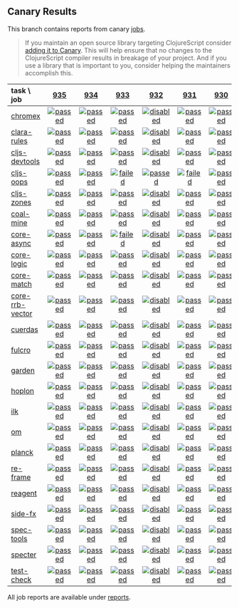 ## Canary Results

This branch contains reports from canary [jobs](https://github.com/cljs-oss/canary/tree/jobs).

> If you maintain an open source library targeting ClojureScript consider [adding it to Canary](https://github.com/cljs-oss/canary/tree/master#how-to-participate). This will help ensure that no changes to the ClojureScript compiler results in breakage of your project. And if you use a library that is important to you, consider helping the maintainers accomplish this.

[//]: # (begin_overview_table)

| task \ job | <a href="reports/2019/05/20/job-000935-1.10.529-3a0c0747" title="job #935 finished on 2019-05-20">935</a> | <a href="reports/2019/05/18/job-000934-1.10.529-3a0c0747" title="job #934 finished on 2019-05-18">934</a> | <a href="reports/2019/05/17/job-000933-1.10.529-2c0eada6" title="job #933 finished on 2019-05-17">933</a> | <a href="reports/2019/05/17/job-000932-1.10.529-3a0c0747" title="job #932 finished on 2019-05-17">932</a> | <a href="reports/2019/05/17/job-000931-1.10.529-3a0c0747" title="job #931 finished on 2019-05-17">931</a> | <a href="reports/2019/05/16/job-000930-1.10.529-1e041e76" title="job #930 finished on 2019-05-16">930</a> | <a href="reports/2019/05/16/job-000927-1.10.528-47386d7c" title="job #927 finished on 2019-05-16">927</a> | <a href="reports/2019/05/15/job-000926-1.10.528-47386d7c" title="job #926 finished on 2019-05-15">926</a> | <a href="reports/2019/05/14/job-000925-1.10.529-2256cd0c" title="job #925 finished on 2019-05-14">925</a> | <a href="reports/2019/05/14/job-000924-1.10.528-47386d7c" title="job #924 finished on 2019-05-14">924</a> |
| :--- | :---: | :---: | :---: | :---: | :---: | :---: | :---: | :---: | :---: | :---: |
| [chromex](https://github.com/binaryage/chromex) | <a href="reports/2019/05/20/job-000935-1.10.529-3a0c0747#-chromex"><img title="passed" src="http://box.binaryage.com/s-passed.svg"><a> | <a href="reports/2019/05/18/job-000934-1.10.529-3a0c0747#-chromex"><img title="passed" src="http://box.binaryage.com/s-passed.svg"><a> | <a href="reports/2019/05/17/job-000933-1.10.529-2c0eada6#-chromex"><img title="passed" src="http://box.binaryage.com/s-passed.svg"><a> | <a href="reports/2019/05/17/job-000932-1.10.529-3a0c0747#-chromex"><img title="disabled" src="http://box.binaryage.com/s-disabled.svg"><a> | <a href="reports/2019/05/17/job-000931-1.10.529-3a0c0747#-chromex"><img title="passed" src="http://box.binaryage.com/s-passed.svg"><a> | <a href="reports/2019/05/16/job-000930-1.10.529-1e041e76#-chromex"><img title="passed" src="http://box.binaryage.com/s-passed.svg"><a> | <a href="reports/2019/05/16/job-000927-1.10.528-47386d7c#-chromex"><img title="passed" src="http://box.binaryage.com/s-passed.svg"><a> | <a href="reports/2019/05/15/job-000926-1.10.528-47386d7c#-chromex"><img title="passed" src="http://box.binaryage.com/s-passed.svg"><a> | <a href="reports/2019/05/14/job-000925-1.10.529-2256cd0c#-chromex"><img title="passed" src="http://box.binaryage.com/s-passed.svg"><a> | <a href="reports/2019/05/14/job-000924-1.10.528-47386d7c#-chromex"><img title="passed" src="http://box.binaryage.com/s-passed.svg"><a> |
| [clara-rules](https://github.com/cerner/clara-rules) | <a href="reports/2019/05/20/job-000935-1.10.529-3a0c0747#-clara-rules"><img title="passed" src="http://box.binaryage.com/s-passed.svg"><a> | <a href="reports/2019/05/18/job-000934-1.10.529-3a0c0747#-clara-rules"><img title="passed" src="http://box.binaryage.com/s-passed.svg"><a> | <a href="reports/2019/05/17/job-000933-1.10.529-2c0eada6#-clara-rules"><img title="passed" src="http://box.binaryage.com/s-passed.svg"><a> | <a href="reports/2019/05/17/job-000932-1.10.529-3a0c0747#-clara-rules"><img title="disabled" src="http://box.binaryage.com/s-disabled.svg"><a> | <a href="reports/2019/05/17/job-000931-1.10.529-3a0c0747#-clara-rules"><img title="passed" src="http://box.binaryage.com/s-passed.svg"><a> | <a href="reports/2019/05/16/job-000930-1.10.529-1e041e76#-clara-rules"><img title="passed" src="http://box.binaryage.com/s-passed.svg"><a> | <a href="reports/2019/05/16/job-000927-1.10.528-47386d7c#-clara-rules"><img title="passed" src="http://box.binaryage.com/s-passed.svg"><a> | <a href="reports/2019/05/15/job-000926-1.10.528-47386d7c#-clara-rules"><img title="passed" src="http://box.binaryage.com/s-passed.svg"><a> | <a href="reports/2019/05/14/job-000925-1.10.529-2256cd0c#-clara-rules"><img title="passed" src="http://box.binaryage.com/s-passed.svg"><a> | <a href="reports/2019/05/14/job-000924-1.10.528-47386d7c#-clara-rules"><img title="passed" src="http://box.binaryage.com/s-passed.svg"><a> |
| [cljs-devtools](https://github.com/binaryage/cljs-devtools) | <a href="reports/2019/05/20/job-000935-1.10.529-3a0c0747#-cljs-devtools"><img title="passed" src="http://box.binaryage.com/s-passed.svg"><a> | <a href="reports/2019/05/18/job-000934-1.10.529-3a0c0747#-cljs-devtools"><img title="passed" src="http://box.binaryage.com/s-passed.svg"><a> | <a href="reports/2019/05/17/job-000933-1.10.529-2c0eada6#-cljs-devtools"><img title="passed" src="http://box.binaryage.com/s-passed.svg"><a> | <a href="reports/2019/05/17/job-000932-1.10.529-3a0c0747#-cljs-devtools"><img title="disabled" src="http://box.binaryage.com/s-disabled.svg"><a> | <a href="reports/2019/05/17/job-000931-1.10.529-3a0c0747#-cljs-devtools"><img title="passed" src="http://box.binaryage.com/s-passed.svg"><a> | <a href="reports/2019/05/16/job-000930-1.10.529-1e041e76#-cljs-devtools"><img title="passed" src="http://box.binaryage.com/s-passed.svg"><a> | <a href="reports/2019/05/16/job-000927-1.10.528-47386d7c#-cljs-devtools"><img title="passed" src="http://box.binaryage.com/s-passed.svg"><a> | <a href="reports/2019/05/15/job-000926-1.10.528-47386d7c#-cljs-devtools"><img title="passed" src="http://box.binaryage.com/s-passed.svg"><a> | <a href="reports/2019/05/14/job-000925-1.10.529-2256cd0c#-cljs-devtools"><img title="passed" src="http://box.binaryage.com/s-passed.svg"><a> | <a href="reports/2019/05/14/job-000924-1.10.528-47386d7c#-cljs-devtools"><img title="passed" src="http://box.binaryage.com/s-passed.svg"><a> |
| [cljs-oops](https://github.com/binaryage/cljs-oops) | <a href="reports/2019/05/20/job-000935-1.10.529-3a0c0747#-cljs-oops"><img title="passed" src="http://box.binaryage.com/s-passed.svg"><a> | <a href="reports/2019/05/18/job-000934-1.10.529-3a0c0747#-cljs-oops"><img title="passed" src="http://box.binaryage.com/s-passed.svg"><a> | <a href="reports/2019/05/17/job-000933-1.10.529-2c0eada6#-cljs-oops"><img title="failed" src="http://box.binaryage.com/s-failed.svg"><a> | <a href="reports/2019/05/17/job-000932-1.10.529-3a0c0747#-cljs-oops"><img title="passed" src="http://box.binaryage.com/s-passed.svg"><a> | <a href="reports/2019/05/17/job-000931-1.10.529-3a0c0747#-cljs-oops"><img title="failed" src="http://box.binaryage.com/s-failed.svg"><a> | <a href="reports/2019/05/16/job-000930-1.10.529-1e041e76#-cljs-oops"><img title="passed" src="http://box.binaryage.com/s-passed.svg"><a> | <a href="reports/2019/05/16/job-000927-1.10.528-47386d7c#-cljs-oops"><img title="passed" src="http://box.binaryage.com/s-passed.svg"><a> | <a href="reports/2019/05/15/job-000926-1.10.528-47386d7c#-cljs-oops"><img title="passed" src="http://box.binaryage.com/s-passed.svg"><a> | <a href="reports/2019/05/14/job-000925-1.10.529-2256cd0c#-cljs-oops"><img title="passed" src="http://box.binaryage.com/s-passed.svg"><a> | <a href="reports/2019/05/14/job-000924-1.10.528-47386d7c#-cljs-oops"><img title="passed" src="http://box.binaryage.com/s-passed.svg"><a> |
| [cljs-zones](https://github.com/binaryage/cljs-zones) | <a href="reports/2019/05/20/job-000935-1.10.529-3a0c0747#-cljs-zones"><img title="passed" src="http://box.binaryage.com/s-passed.svg"><a> | <a href="reports/2019/05/18/job-000934-1.10.529-3a0c0747#-cljs-zones"><img title="passed" src="http://box.binaryage.com/s-passed.svg"><a> | <a href="reports/2019/05/17/job-000933-1.10.529-2c0eada6#-cljs-zones"><img title="passed" src="http://box.binaryage.com/s-passed.svg"><a> | <a href="reports/2019/05/17/job-000932-1.10.529-3a0c0747#-cljs-zones"><img title="disabled" src="http://box.binaryage.com/s-disabled.svg"><a> | <a href="reports/2019/05/17/job-000931-1.10.529-3a0c0747#-cljs-zones"><img title="passed" src="http://box.binaryage.com/s-passed.svg"><a> | <a href="reports/2019/05/16/job-000930-1.10.529-1e041e76#-cljs-zones"><img title="passed" src="http://box.binaryage.com/s-passed.svg"><a> | <a href="reports/2019/05/16/job-000927-1.10.528-47386d7c#-cljs-zones"><img title="passed" src="http://box.binaryage.com/s-passed.svg"><a> | <a href="reports/2019/05/15/job-000926-1.10.528-47386d7c#-cljs-zones"><img title="passed" src="http://box.binaryage.com/s-passed.svg"><a> | <a href="reports/2019/05/14/job-000925-1.10.529-2256cd0c#-cljs-zones"><img title="passed" src="http://box.binaryage.com/s-passed.svg"><a> | <a href="reports/2019/05/14/job-000924-1.10.528-47386d7c#-cljs-zones"><img title="passed" src="http://box.binaryage.com/s-passed.svg"><a> |
| [coal-mine](https://github.com/mfikes/coal-mine) | <a href="reports/2019/05/20/job-000935-1.10.529-3a0c0747#-coal-mine"><img title="passed" src="http://box.binaryage.com/s-passed.svg"><a> | <a href="reports/2019/05/18/job-000934-1.10.529-3a0c0747#-coal-mine"><img title="passed" src="http://box.binaryage.com/s-passed.svg"><a> | <a href="reports/2019/05/17/job-000933-1.10.529-2c0eada6#-coal-mine"><img title="passed" src="http://box.binaryage.com/s-passed.svg"><a> | <a href="reports/2019/05/17/job-000932-1.10.529-3a0c0747#-coal-mine"><img title="disabled" src="http://box.binaryage.com/s-disabled.svg"><a> | <a href="reports/2019/05/17/job-000931-1.10.529-3a0c0747#-coal-mine"><img title="passed" src="http://box.binaryage.com/s-passed.svg"><a> | <a href="reports/2019/05/16/job-000930-1.10.529-1e041e76#-coal-mine"><img title="passed" src="http://box.binaryage.com/s-passed.svg"><a> | <a href="reports/2019/05/16/job-000927-1.10.528-47386d7c#-coal-mine"><img title="passed" src="http://box.binaryage.com/s-passed.svg"><a> | <a href="reports/2019/05/15/job-000926-1.10.528-47386d7c#-coal-mine"><img title="passed" src="http://box.binaryage.com/s-passed.svg"><a> | <a href="reports/2019/05/14/job-000925-1.10.529-2256cd0c#-coal-mine"><img title="unknown" src="http://box.binaryage.com/s-unknown.svg"><a> | <a href="reports/2019/05/14/job-000924-1.10.528-47386d7c#-coal-mine"><img title="passed" src="http://box.binaryage.com/s-passed.svg"><a> |
| [core-async](https://github.com/clojure/core.async) | <a href="reports/2019/05/20/job-000935-1.10.529-3a0c0747#-core-async"><img title="passed" src="http://box.binaryage.com/s-passed.svg"><a> | <a href="reports/2019/05/18/job-000934-1.10.529-3a0c0747#-core-async"><img title="passed" src="http://box.binaryage.com/s-passed.svg"><a> | <a href="reports/2019/05/17/job-000933-1.10.529-2c0eada6#-core-async"><img title="failed" src="http://box.binaryage.com/s-failed.svg"><a> | <a href="reports/2019/05/17/job-000932-1.10.529-3a0c0747#-core-async"><img title="disabled" src="http://box.binaryage.com/s-disabled.svg"><a> | <a href="reports/2019/05/17/job-000931-1.10.529-3a0c0747#-core-async"><img title="passed" src="http://box.binaryage.com/s-passed.svg"><a> | <a href="reports/2019/05/16/job-000930-1.10.529-1e041e76#-core-async"><img title="passed" src="http://box.binaryage.com/s-passed.svg"><a> | <a href="reports/2019/05/16/job-000927-1.10.528-47386d7c#-core-async"><img title="passed" src="http://box.binaryage.com/s-passed.svg"><a> | <a href="reports/2019/05/15/job-000926-1.10.528-47386d7c#-core-async"><img title="passed" src="http://box.binaryage.com/s-passed.svg"><a> | <a href="reports/2019/05/14/job-000925-1.10.529-2256cd0c#-core-async"><img title="passed" src="http://box.binaryage.com/s-passed.svg"><a> | <a href="reports/2019/05/14/job-000924-1.10.528-47386d7c#-core-async"><img title="passed" src="http://box.binaryage.com/s-passed.svg"><a> |
| [core-logic](https://github.com/clojure/core.logic) | <a href="reports/2019/05/20/job-000935-1.10.529-3a0c0747#-core-logic"><img title="passed" src="http://box.binaryage.com/s-passed.svg"><a> | <a href="reports/2019/05/18/job-000934-1.10.529-3a0c0747#-core-logic"><img title="passed" src="http://box.binaryage.com/s-passed.svg"><a> | <a href="reports/2019/05/17/job-000933-1.10.529-2c0eada6#-core-logic"><img title="passed" src="http://box.binaryage.com/s-passed.svg"><a> | <a href="reports/2019/05/17/job-000932-1.10.529-3a0c0747#-core-logic"><img title="disabled" src="http://box.binaryage.com/s-disabled.svg"><a> | <a href="reports/2019/05/17/job-000931-1.10.529-3a0c0747#-core-logic"><img title="passed" src="http://box.binaryage.com/s-passed.svg"><a> | <a href="reports/2019/05/16/job-000930-1.10.529-1e041e76#-core-logic"><img title="passed" src="http://box.binaryage.com/s-passed.svg"><a> | <a href="reports/2019/05/16/job-000927-1.10.528-47386d7c#-core-logic"><img title="passed" src="http://box.binaryage.com/s-passed.svg"><a> | <a href="reports/2019/05/15/job-000926-1.10.528-47386d7c#-core-logic"><img title="passed" src="http://box.binaryage.com/s-passed.svg"><a> | <a href="reports/2019/05/14/job-000925-1.10.529-2256cd0c#-core-logic"><img title="passed" src="http://box.binaryage.com/s-passed.svg"><a> | <a href="reports/2019/05/14/job-000924-1.10.528-47386d7c#-core-logic"><img title="passed" src="http://box.binaryage.com/s-passed.svg"><a> |
| [core-match](https://github.com/clojure/core.match) | <a href="reports/2019/05/20/job-000935-1.10.529-3a0c0747#-core-match"><img title="passed" src="http://box.binaryage.com/s-passed.svg"><a> | <a href="reports/2019/05/18/job-000934-1.10.529-3a0c0747#-core-match"><img title="passed" src="http://box.binaryage.com/s-passed.svg"><a> | <a href="reports/2019/05/17/job-000933-1.10.529-2c0eada6#-core-match"><img title="passed" src="http://box.binaryage.com/s-passed.svg"><a> | <a href="reports/2019/05/17/job-000932-1.10.529-3a0c0747#-core-match"><img title="disabled" src="http://box.binaryage.com/s-disabled.svg"><a> | <a href="reports/2019/05/17/job-000931-1.10.529-3a0c0747#-core-match"><img title="passed" src="http://box.binaryage.com/s-passed.svg"><a> | <a href="reports/2019/05/16/job-000930-1.10.529-1e041e76#-core-match"><img title="passed" src="http://box.binaryage.com/s-passed.svg"><a> | <a href="reports/2019/05/16/job-000927-1.10.528-47386d7c#-core-match"><img title="passed" src="http://box.binaryage.com/s-passed.svg"><a> | <a href="reports/2019/05/15/job-000926-1.10.528-47386d7c#-core-match"><img title="passed" src="http://box.binaryage.com/s-passed.svg"><a> | <a href="reports/2019/05/14/job-000925-1.10.529-2256cd0c#-core-match"><img title="passed" src="http://box.binaryage.com/s-passed.svg"><a> | <a href="reports/2019/05/14/job-000924-1.10.528-47386d7c#-core-match"><img title="passed" src="http://box.binaryage.com/s-passed.svg"><a> |
| [core-rrb-vector](https://github.com/clojure/core.rrb-vector) | <a href="reports/2019/05/20/job-000935-1.10.529-3a0c0747#-core-rrb-vector"><img title="passed" src="http://box.binaryage.com/s-passed.svg"><a> | <a href="reports/2019/05/18/job-000934-1.10.529-3a0c0747#-core-rrb-vector"><img title="passed" src="http://box.binaryage.com/s-passed.svg"><a> | <a href="reports/2019/05/17/job-000933-1.10.529-2c0eada6#-core-rrb-vector"><img title="passed" src="http://box.binaryage.com/s-passed.svg"><a> | <a href="reports/2019/05/17/job-000932-1.10.529-3a0c0747#-core-rrb-vector"><img title="disabled" src="http://box.binaryage.com/s-disabled.svg"><a> | <a href="reports/2019/05/17/job-000931-1.10.529-3a0c0747#-core-rrb-vector"><img title="passed" src="http://box.binaryage.com/s-passed.svg"><a> | <a href="reports/2019/05/16/job-000930-1.10.529-1e041e76#-core-rrb-vector"><img title="passed" src="http://box.binaryage.com/s-passed.svg"><a> | <a href="reports/2019/05/16/job-000927-1.10.528-47386d7c#-core-rrb-vector"><img title="passed" src="http://box.binaryage.com/s-passed.svg"><a> | <a href="reports/2019/05/15/job-000926-1.10.528-47386d7c#-core-rrb-vector"><img title="passed" src="http://box.binaryage.com/s-passed.svg"><a> | <a href="reports/2019/05/14/job-000925-1.10.529-2256cd0c#-core-rrb-vector"><img title="passed" src="http://box.binaryage.com/s-passed.svg"><a> | <a href="reports/2019/05/14/job-000924-1.10.528-47386d7c#-core-rrb-vector"><img title="passed" src="http://box.binaryage.com/s-passed.svg"><a> |
| [cuerdas](https://github.com/funcool/cuerdas) | <a href="reports/2019/05/20/job-000935-1.10.529-3a0c0747#-cuerdas"><img title="passed" src="http://box.binaryage.com/s-passed.svg"><a> | <a href="reports/2019/05/18/job-000934-1.10.529-3a0c0747#-cuerdas"><img title="passed" src="http://box.binaryage.com/s-passed.svg"><a> | <a href="reports/2019/05/17/job-000933-1.10.529-2c0eada6#-cuerdas"><img title="passed" src="http://box.binaryage.com/s-passed.svg"><a> | <a href="reports/2019/05/17/job-000932-1.10.529-3a0c0747#-cuerdas"><img title="disabled" src="http://box.binaryage.com/s-disabled.svg"><a> | <a href="reports/2019/05/17/job-000931-1.10.529-3a0c0747#-cuerdas"><img title="passed" src="http://box.binaryage.com/s-passed.svg"><a> | <a href="reports/2019/05/16/job-000930-1.10.529-1e041e76#-cuerdas"><img title="passed" src="http://box.binaryage.com/s-passed.svg"><a> | <a href="reports/2019/05/16/job-000927-1.10.528-47386d7c#-cuerdas"><img title="passed" src="http://box.binaryage.com/s-passed.svg"><a> | <a href="reports/2019/05/15/job-000926-1.10.528-47386d7c#-cuerdas"><img title="passed" src="http://box.binaryage.com/s-passed.svg"><a> | <a href="reports/2019/05/14/job-000925-1.10.529-2256cd0c#-cuerdas"><img title="passed" src="http://box.binaryage.com/s-passed.svg"><a> | <a href="reports/2019/05/14/job-000924-1.10.528-47386d7c#-cuerdas"><img title="passed" src="http://box.binaryage.com/s-passed.svg"><a> |
| [fulcro](https://github.com/fulcrologic/fulcro) | <a href="reports/2019/05/20/job-000935-1.10.529-3a0c0747#-fulcro"><img title="passed" src="http://box.binaryage.com/s-passed.svg"><a> | <a href="reports/2019/05/18/job-000934-1.10.529-3a0c0747#-fulcro"><img title="passed" src="http://box.binaryage.com/s-passed.svg"><a> | <a href="reports/2019/05/17/job-000933-1.10.529-2c0eada6#-fulcro"><img title="passed" src="http://box.binaryage.com/s-passed.svg"><a> | <a href="reports/2019/05/17/job-000932-1.10.529-3a0c0747#-fulcro"><img title="disabled" src="http://box.binaryage.com/s-disabled.svg"><a> | <a href="reports/2019/05/17/job-000931-1.10.529-3a0c0747#-fulcro"><img title="passed" src="http://box.binaryage.com/s-passed.svg"><a> | <a href="reports/2019/05/16/job-000930-1.10.529-1e041e76#-fulcro"><img title="passed" src="http://box.binaryage.com/s-passed.svg"><a> | <a href="reports/2019/05/16/job-000927-1.10.528-47386d7c#-fulcro"><img title="passed" src="http://box.binaryage.com/s-passed.svg"><a> | <a href="reports/2019/05/15/job-000926-1.10.528-47386d7c#-fulcro"><img title="passed" src="http://box.binaryage.com/s-passed.svg"><a> | <a href="reports/2019/05/14/job-000925-1.10.529-2256cd0c#-fulcro"><img title="passed" src="http://box.binaryage.com/s-passed.svg"><a> | <a href="reports/2019/05/14/job-000924-1.10.528-47386d7c#-fulcro"><img title="passed" src="http://box.binaryage.com/s-passed.svg"><a> |
| [garden](https://github.com/noprompt/garden) | <a href="reports/2019/05/20/job-000935-1.10.529-3a0c0747#-garden"><img title="passed" src="http://box.binaryage.com/s-passed.svg"><a> | <a href="reports/2019/05/18/job-000934-1.10.529-3a0c0747#-garden"><img title="passed" src="http://box.binaryage.com/s-passed.svg"><a> | <a href="reports/2019/05/17/job-000933-1.10.529-2c0eada6#-garden"><img title="passed" src="http://box.binaryage.com/s-passed.svg"><a> | <a href="reports/2019/05/17/job-000932-1.10.529-3a0c0747#-garden"><img title="disabled" src="http://box.binaryage.com/s-disabled.svg"><a> | <a href="reports/2019/05/17/job-000931-1.10.529-3a0c0747#-garden"><img title="passed" src="http://box.binaryage.com/s-passed.svg"><a> | <a href="reports/2019/05/16/job-000930-1.10.529-1e041e76#-garden"><img title="passed" src="http://box.binaryage.com/s-passed.svg"><a> | <a href="reports/2019/05/16/job-000927-1.10.528-47386d7c#-garden"><img title="passed" src="http://box.binaryage.com/s-passed.svg"><a> | <a href="reports/2019/05/15/job-000926-1.10.528-47386d7c#-garden"><img title="passed" src="http://box.binaryage.com/s-passed.svg"><a> | <a href="reports/2019/05/14/job-000925-1.10.529-2256cd0c#-garden"><img title="passed" src="http://box.binaryage.com/s-passed.svg"><a> | <a href="reports/2019/05/14/job-000924-1.10.528-47386d7c#-garden"><img title="passed" src="http://box.binaryage.com/s-passed.svg"><a> |
| [hoplon](https://github.com/hoplon/hoplon) | <a href="reports/2019/05/20/job-000935-1.10.529-3a0c0747#-hoplon"><img title="passed" src="http://box.binaryage.com/s-passed.svg"><a> | <a href="reports/2019/05/18/job-000934-1.10.529-3a0c0747#-hoplon"><img title="passed" src="http://box.binaryage.com/s-passed.svg"><a> | <a href="reports/2019/05/17/job-000933-1.10.529-2c0eada6#-hoplon"><img title="passed" src="http://box.binaryage.com/s-passed.svg"><a> | <a href="reports/2019/05/17/job-000932-1.10.529-3a0c0747#-hoplon"><img title="disabled" src="http://box.binaryage.com/s-disabled.svg"><a> | <a href="reports/2019/05/17/job-000931-1.10.529-3a0c0747#-hoplon"><img title="passed" src="http://box.binaryage.com/s-passed.svg"><a> | <a href="reports/2019/05/16/job-000930-1.10.529-1e041e76#-hoplon"><img title="passed" src="http://box.binaryage.com/s-passed.svg"><a> | <a href="reports/2019/05/16/job-000927-1.10.528-47386d7c#-hoplon"><img title="passed" src="http://box.binaryage.com/s-passed.svg"><a> | <a href="reports/2019/05/15/job-000926-1.10.528-47386d7c#-hoplon"><img title="passed" src="http://box.binaryage.com/s-passed.svg"><a> | <a href="reports/2019/05/14/job-000925-1.10.529-2256cd0c#-hoplon"><img title="passed" src="http://box.binaryage.com/s-passed.svg"><a> | <a href="reports/2019/05/14/job-000924-1.10.528-47386d7c#-hoplon"><img title="passed" src="http://box.binaryage.com/s-passed.svg"><a> |
| [ilk](https://github.com/mfikes/ilk) | <a href="reports/2019/05/20/job-000935-1.10.529-3a0c0747#-ilk"><img title="passed" src="http://box.binaryage.com/s-passed.svg"><a> | <a href="reports/2019/05/18/job-000934-1.10.529-3a0c0747#-ilk"><img title="passed" src="http://box.binaryage.com/s-passed.svg"><a> | <a href="reports/2019/05/17/job-000933-1.10.529-2c0eada6#-ilk"><img title="passed" src="http://box.binaryage.com/s-passed.svg"><a> | <a href="reports/2019/05/17/job-000932-1.10.529-3a0c0747#-ilk"><img title="disabled" src="http://box.binaryage.com/s-disabled.svg"><a> | <a href="reports/2019/05/17/job-000931-1.10.529-3a0c0747#-ilk"><img title="passed" src="http://box.binaryage.com/s-passed.svg"><a> | <a href="reports/2019/05/16/job-000930-1.10.529-1e041e76#-ilk"><img title="passed" src="http://box.binaryage.com/s-passed.svg"><a> | <a href="reports/2019/05/16/job-000927-1.10.528-47386d7c#-ilk"><img title="passed" src="http://box.binaryage.com/s-passed.svg"><a> | <a href="reports/2019/05/15/job-000926-1.10.528-47386d7c#-ilk"><img title="passed" src="http://box.binaryage.com/s-passed.svg"><a> | <a href="reports/2019/05/14/job-000925-1.10.529-2256cd0c#-ilk"><img title="passed" src="http://box.binaryage.com/s-passed.svg"><a> | <a href="reports/2019/05/14/job-000924-1.10.528-47386d7c#-ilk"><img title="passed" src="http://box.binaryage.com/s-passed.svg"><a> |
| [om](https://github.com/omcljs/om) | <a href="reports/2019/05/20/job-000935-1.10.529-3a0c0747#-om"><img title="passed" src="http://box.binaryage.com/s-passed.svg"><a> | <a href="reports/2019/05/18/job-000934-1.10.529-3a0c0747#-om"><img title="passed" src="http://box.binaryage.com/s-passed.svg"><a> | <a href="reports/2019/05/17/job-000933-1.10.529-2c0eada6#-om"><img title="passed" src="http://box.binaryage.com/s-passed.svg"><a> | <a href="reports/2019/05/17/job-000932-1.10.529-3a0c0747#-om"><img title="disabled" src="http://box.binaryage.com/s-disabled.svg"><a> | <a href="reports/2019/05/17/job-000931-1.10.529-3a0c0747#-om"><img title="passed" src="http://box.binaryage.com/s-passed.svg"><a> | <a href="reports/2019/05/16/job-000930-1.10.529-1e041e76#-om"><img title="passed" src="http://box.binaryage.com/s-passed.svg"><a> | <a href="reports/2019/05/16/job-000927-1.10.528-47386d7c#-om"><img title="passed" src="http://box.binaryage.com/s-passed.svg"><a> | <a href="reports/2019/05/15/job-000926-1.10.528-47386d7c#-om"><img title="passed" src="http://box.binaryage.com/s-passed.svg"><a> | <a href="reports/2019/05/14/job-000925-1.10.529-2256cd0c#-om"><img title="passed" src="http://box.binaryage.com/s-passed.svg"><a> | <a href="reports/2019/05/14/job-000924-1.10.528-47386d7c#-om"><img title="passed" src="http://box.binaryage.com/s-passed.svg"><a> |
| [planck](https://github.com/planck-repl/planck) | <a href="reports/2019/05/20/job-000935-1.10.529-3a0c0747#-planck"><img title="passed" src="http://box.binaryage.com/s-passed.svg"><a> | <a href="reports/2019/05/18/job-000934-1.10.529-3a0c0747#-planck"><img title="passed" src="http://box.binaryage.com/s-passed.svg"><a> | <a href="reports/2019/05/17/job-000933-1.10.529-2c0eada6#-planck"><img title="passed" src="http://box.binaryage.com/s-passed.svg"><a> | <a href="reports/2019/05/17/job-000932-1.10.529-3a0c0747#-planck"><img title="disabled" src="http://box.binaryage.com/s-disabled.svg"><a> | <a href="reports/2019/05/17/job-000931-1.10.529-3a0c0747#-planck"><img title="passed" src="http://box.binaryage.com/s-passed.svg"><a> | <a href="reports/2019/05/16/job-000930-1.10.529-1e041e76#-planck"><img title="passed" src="http://box.binaryage.com/s-passed.svg"><a> | <a href="reports/2019/05/16/job-000927-1.10.528-47386d7c#-planck"><img title="passed" src="http://box.binaryage.com/s-passed.svg"><a> | <a href="reports/2019/05/15/job-000926-1.10.528-47386d7c#-planck"><img title="passed" src="http://box.binaryage.com/s-passed.svg"><a> | <a href="reports/2019/05/14/job-000925-1.10.529-2256cd0c#-planck"><img title="passed" src="http://box.binaryage.com/s-passed.svg"><a> | <a href="reports/2019/05/14/job-000924-1.10.528-47386d7c#-planck"><img title="passed" src="http://box.binaryage.com/s-passed.svg"><a> |
| [re-frame](https://github.com/Day8/re-frame) | <a href="reports/2019/05/20/job-000935-1.10.529-3a0c0747#-re-frame"><img title="passed" src="http://box.binaryage.com/s-passed.svg"><a> | <a href="reports/2019/05/18/job-000934-1.10.529-3a0c0747#-re-frame"><img title="passed" src="http://box.binaryage.com/s-passed.svg"><a> | <a href="reports/2019/05/17/job-000933-1.10.529-2c0eada6#-re-frame"><img title="passed" src="http://box.binaryage.com/s-passed.svg"><a> | <a href="reports/2019/05/17/job-000932-1.10.529-3a0c0747#-re-frame"><img title="disabled" src="http://box.binaryage.com/s-disabled.svg"><a> | <a href="reports/2019/05/17/job-000931-1.10.529-3a0c0747#-re-frame"><img title="passed" src="http://box.binaryage.com/s-passed.svg"><a> | <a href="reports/2019/05/16/job-000930-1.10.529-1e041e76#-re-frame"><img title="passed" src="http://box.binaryage.com/s-passed.svg"><a> | <a href="reports/2019/05/16/job-000927-1.10.528-47386d7c#-re-frame"><img title="passed" src="http://box.binaryage.com/s-passed.svg"><a> | <a href="reports/2019/05/15/job-000926-1.10.528-47386d7c#-re-frame"><img title="passed" src="http://box.binaryage.com/s-passed.svg"><a> | <a href="reports/2019/05/14/job-000925-1.10.529-2256cd0c#-re-frame"><img title="passed" src="http://box.binaryage.com/s-passed.svg"><a> | <a href="reports/2019/05/14/job-000924-1.10.528-47386d7c#-re-frame"><img title="passed" src="http://box.binaryage.com/s-passed.svg"><a> |
| [reagent](https://github.com/reagent-project/reagent) | <a href="reports/2019/05/20/job-000935-1.10.529-3a0c0747#-reagent"><img title="passed" src="http://box.binaryage.com/s-passed.svg"><a> | <a href="reports/2019/05/18/job-000934-1.10.529-3a0c0747#-reagent"><img title="passed" src="http://box.binaryage.com/s-passed.svg"><a> | <a href="reports/2019/05/17/job-000933-1.10.529-2c0eada6#-reagent"><img title="passed" src="http://box.binaryage.com/s-passed.svg"><a> | <a href="reports/2019/05/17/job-000932-1.10.529-3a0c0747#-reagent"><img title="disabled" src="http://box.binaryage.com/s-disabled.svg"><a> | <a href="reports/2019/05/17/job-000931-1.10.529-3a0c0747#-reagent"><img title="passed" src="http://box.binaryage.com/s-passed.svg"><a> | <a href="reports/2019/05/16/job-000930-1.10.529-1e041e76#-reagent"><img title="passed" src="http://box.binaryage.com/s-passed.svg"><a> | <a href="reports/2019/05/16/job-000927-1.10.528-47386d7c#-reagent"><img title="passed" src="http://box.binaryage.com/s-passed.svg"><a> | <a href="reports/2019/05/15/job-000926-1.10.528-47386d7c#-reagent"><img title="passed" src="http://box.binaryage.com/s-passed.svg"><a> | <a href="reports/2019/05/14/job-000925-1.10.529-2256cd0c#-reagent"><img title="passed" src="http://box.binaryage.com/s-passed.svg"><a> | <a href="reports/2019/05/14/job-000924-1.10.528-47386d7c#-reagent"><img title="passed" src="http://box.binaryage.com/s-passed.svg"><a> |
| [side-fx](https://github.com/cljsrn/side-fx) | <a href="reports/2019/05/20/job-000935-1.10.529-3a0c0747#-side-fx"><img title="passed" src="http://box.binaryage.com/s-passed.svg"><a> | <a href="reports/2019/05/18/job-000934-1.10.529-3a0c0747#-side-fx"><img title="passed" src="http://box.binaryage.com/s-passed.svg"><a> | <a href="reports/2019/05/17/job-000933-1.10.529-2c0eada6#-side-fx"><img title="passed" src="http://box.binaryage.com/s-passed.svg"><a> | <a href="reports/2019/05/17/job-000932-1.10.529-3a0c0747#-side-fx"><img title="disabled" src="http://box.binaryage.com/s-disabled.svg"><a> | <a href="reports/2019/05/17/job-000931-1.10.529-3a0c0747#-side-fx"><img title="passed" src="http://box.binaryage.com/s-passed.svg"><a> | <a href="reports/2019/05/16/job-000930-1.10.529-1e041e76#-side-fx"><img title="passed" src="http://box.binaryage.com/s-passed.svg"><a> | <a href="reports/2019/05/16/job-000927-1.10.528-47386d7c#-side-fx"><img title="passed" src="http://box.binaryage.com/s-passed.svg"><a> | <a href="reports/2019/05/15/job-000926-1.10.528-47386d7c#-side-fx"><img title="passed" src="http://box.binaryage.com/s-passed.svg"><a> | <a href="reports/2019/05/14/job-000925-1.10.529-2256cd0c#-side-fx"><img title="passed" src="http://box.binaryage.com/s-passed.svg"><a> | <a href="reports/2019/05/14/job-000924-1.10.528-47386d7c#-side-fx"><img title="passed" src="http://box.binaryage.com/s-passed.svg"><a> |
| [spec-tools](https://github.com/metosin/spec-tools) | <a href="reports/2019/05/20/job-000935-1.10.529-3a0c0747#-spec-tools"><img title="passed" src="http://box.binaryage.com/s-passed.svg"><a> | <a href="reports/2019/05/18/job-000934-1.10.529-3a0c0747#-spec-tools"><img title="passed" src="http://box.binaryage.com/s-passed.svg"><a> | <a href="reports/2019/05/17/job-000933-1.10.529-2c0eada6#-spec-tools"><img title="passed" src="http://box.binaryage.com/s-passed.svg"><a> | <a href="reports/2019/05/17/job-000932-1.10.529-3a0c0747#-spec-tools"><img title="disabled" src="http://box.binaryage.com/s-disabled.svg"><a> | <a href="reports/2019/05/17/job-000931-1.10.529-3a0c0747#-spec-tools"><img title="passed" src="http://box.binaryage.com/s-passed.svg"><a> | <a href="reports/2019/05/16/job-000930-1.10.529-1e041e76#-spec-tools"><img title="passed" src="http://box.binaryage.com/s-passed.svg"><a> | <a href="reports/2019/05/16/job-000927-1.10.528-47386d7c#-spec-tools"><img title="passed" src="http://box.binaryage.com/s-passed.svg"><a> | <a href="reports/2019/05/15/job-000926-1.10.528-47386d7c#-spec-tools"><img title="passed" src="http://box.binaryage.com/s-passed.svg"><a> | <a href="reports/2019/05/14/job-000925-1.10.529-2256cd0c#-spec-tools"><img title="passed" src="http://box.binaryage.com/s-passed.svg"><a> | <a href="reports/2019/05/14/job-000924-1.10.528-47386d7c#-spec-tools"><img title="passed" src="http://box.binaryage.com/s-passed.svg"><a> |
| [specter](https://github.com/nathanmarz/specter) | <a href="reports/2019/05/20/job-000935-1.10.529-3a0c0747#-specter"><img title="passed" src="http://box.binaryage.com/s-passed.svg"><a> | <a href="reports/2019/05/18/job-000934-1.10.529-3a0c0747#-specter"><img title="passed" src="http://box.binaryage.com/s-passed.svg"><a> | <a href="reports/2019/05/17/job-000933-1.10.529-2c0eada6#-specter"><img title="passed" src="http://box.binaryage.com/s-passed.svg"><a> | <a href="reports/2019/05/17/job-000932-1.10.529-3a0c0747#-specter"><img title="disabled" src="http://box.binaryage.com/s-disabled.svg"><a> | <a href="reports/2019/05/17/job-000931-1.10.529-3a0c0747#-specter"><img title="passed" src="http://box.binaryage.com/s-passed.svg"><a> | <a href="reports/2019/05/16/job-000930-1.10.529-1e041e76#-specter"><img title="passed" src="http://box.binaryage.com/s-passed.svg"><a> | <a href="reports/2019/05/16/job-000927-1.10.528-47386d7c#-specter"><img title="passed" src="http://box.binaryage.com/s-passed.svg"><a> | <a href="reports/2019/05/15/job-000926-1.10.528-47386d7c#-specter"><img title="passed" src="http://box.binaryage.com/s-passed.svg"><a> | <a href="reports/2019/05/14/job-000925-1.10.529-2256cd0c#-specter"><img title="passed" src="http://box.binaryage.com/s-passed.svg"><a> | <a href="reports/2019/05/14/job-000924-1.10.528-47386d7c#-specter"><img title="passed" src="http://box.binaryage.com/s-passed.svg"><a> |
| [test-check](https://github.com/clojure/test.check) | <a href="reports/2019/05/20/job-000935-1.10.529-3a0c0747#-test-check"><img title="passed" src="http://box.binaryage.com/s-passed.svg"><a> | <a href="reports/2019/05/18/job-000934-1.10.529-3a0c0747#-test-check"><img title="passed" src="http://box.binaryage.com/s-passed.svg"><a> | <a href="reports/2019/05/17/job-000933-1.10.529-2c0eada6#-test-check"><img title="passed" src="http://box.binaryage.com/s-passed.svg"><a> | <a href="reports/2019/05/17/job-000932-1.10.529-3a0c0747#-test-check"><img title="disabled" src="http://box.binaryage.com/s-disabled.svg"><a> | <a href="reports/2019/05/17/job-000931-1.10.529-3a0c0747#-test-check"><img title="passed" src="http://box.binaryage.com/s-passed.svg"><a> | <a href="reports/2019/05/16/job-000930-1.10.529-1e041e76#-test-check"><img title="passed" src="http://box.binaryage.com/s-passed.svg"><a> | <a href="reports/2019/05/16/job-000927-1.10.528-47386d7c#-test-check"><img title="passed" src="http://box.binaryage.com/s-passed.svg"><a> | <a href="reports/2019/05/15/job-000926-1.10.528-47386d7c#-test-check"><img title="passed" src="http://box.binaryage.com/s-passed.svg"><a> | <a href="reports/2019/05/14/job-000925-1.10.529-2256cd0c#-test-check"><img title="passed" src="http://box.binaryage.com/s-passed.svg"><a> | <a href="reports/2019/05/14/job-000924-1.10.528-47386d7c#-test-check"><img title="passed" src="http://box.binaryage.com/s-passed.svg"><a> |

[//]: # (end_overview_table)

All job reports are available under [reports](reports).
